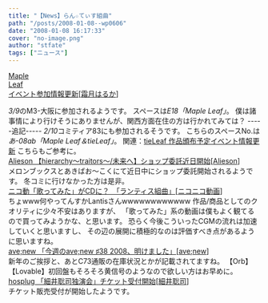 ```yaml
---
title: "【News】らん☆てぃす組曲"
path: "/posts/2008-01-08--wp0606"
date: "2008-01-08 16:17:33"
cover: "no-image.png"
author: "stfate"
tags: ["ニュース"]
---
```


<style type="text/css">
<!--
p {white-space: pre-wrap};
-->
</style>

<a class="topics" href="http://shimotsukin.com/" target="_blank">Maple Leaf イベント参加情報更新</a><span class="junre">[<a href="http://shimotsukin.com/" target="_blank">霜月はるか</a>]</span>
<div class="news"><em>3/9</em>のM3-大阪に参加されるようです。
スペースは<em>E18「Maple Leaf」</em>。
僕は諸事情により行けそうにありませんが、関西方面在住の方は行かれてみては？
-----追記-----
<em>2/10</em>コミティア83にも参加されるそうです。
こちらのスペースNo.は<em>あ-08ab「Maple Leaf＆tieLeaf」</em>。
関連：<a href="http://tieleaf.net/" target="_blank">tieLeaf 作品頒布予定イベント情報更新</a>
こちらもご参考に。</div>
<a class="topics" href="http://www.alieson.net/" target="_blank">Alieson 【hierarchy～traitors～/未来へ】ショップ委託近日開始</a><span class="junre">[<a href="http://www.alieson.net/" target="_blank">Alieson</a>]</span>
<div class="news">メロンブックスとあきばお～こくにて近日中にショップ委託開始されるようです。
冬コミに行けなかった方は是非。</div>
<a class="topics" href="http://www.itmedia.co.jp/news/articles/0801/08/news107.html" target="_blank">ニコ動「歌ってみた」がCDに？　「ランティス組曲」</a><span class="junre">[<a href="http://www.nicovideo.jp/" target="_blank">ニコニコ動画</a>]</span>
<div class="news">ちょwww何やってんすかLantisさんwwwwwwwwwwww
作品/商品としてのクオリティに少々不安はありますが、
「歌ってみた」系の動画は僕もよく観てるので買ってみようかな、と思います。
恐らく今後こういったCGMの流れは加速していくと思いますし、
その辺の展開に積極的なのは評価すべき点があるように思いますね。</div>
<a class="topics" href="http://blog.avenew.jp/archives/123" target="_blank">ave;new 「今週のave;new ♯38 2008、明けました」</a><span class="junre">[<a href="http://www.avenew.jp/" target="_blank">ave;new</a>]</span>
<div class="news">新年のご挨拶と、あとC73通販の在庫状況とかが記載されてますね。
【Orb】【Lovable】初回盤もそろそろ黄信号のようなので欲しい方はお早めに。</div>
<a class="topics" href="http://www.hosplug.com/index.html" target="_blank">hosplug 「細井聡司独演会」チケット受付開始</a><span class="junre">[<a href="http://www.hosplug.com/index.html" target="_blank">細井聡司</a>]</span>
<div class="news">チケット販売受付が開始したようです。</div>
